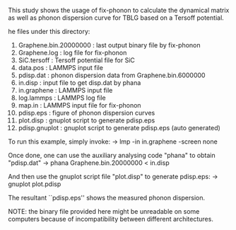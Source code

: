 This study shows the usage of fix-phonon to calculate the dynamical matrix as well as phonon dispersion curve for TBLG based on a Tersoff potential.

he files under this directory:

 1) Graphene.bin.20000000   : last output binary file by fix-phonon
 2) Graphene.log           : log file for fix-phonon
 3) SiC.tersoff            : Tersoff potential file for SiC
 4) data.pos               : LAMMPS input file
 5) pdisp.dat              : phonon dispersion data from Graphene.bin.6000000
 6) in.disp                : input file to get disp.dat by phana
 7) in.graphene            : LAMMPS input file
 8) log.lammps             : LAMMPS log file
 9) map.in                 : LAMMPS input file for fix-phonon
10) pdisp.eps              : figure of phonon dispersion curves
11) plot.disp              : gnuplot script to generate pdisp.eps
12) pdisp.gnuplot          : gnuplot script to generate pdisp.eps (auto generated)

To run this example, simply invoke: 
-> lmp -in in.graphene -screen none

Once done, one can use the auxiliary analysing code "phana" to obtain "pdisp.dat"
-> phana Graphene.bin.20000000 < in.disp

And then use the gnuplot script file "plot.disp" to generate pdisp.eps:
-> gnuplot plot.pdisp

The resultant ``pdisp.eps'' shows the measured phonon dispersion.

NOTE: the binary file provided here might be unreadable on some computers because of
      incompatibility between different architectures.
